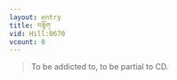 ```yaml
---
layout: entry
title: བརྙོག་
vid: Hill:0670
vcount: 0
---
```

> To be addicted to, to be partial to CD\.


